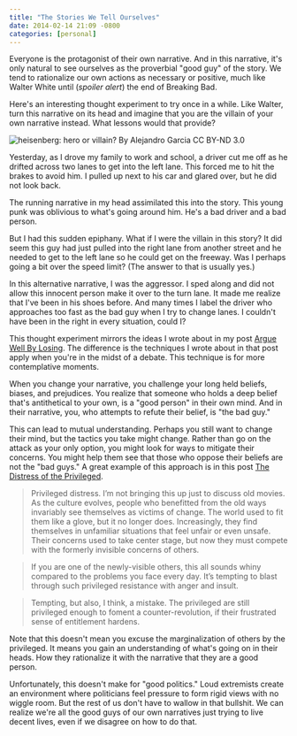 ```yaml
---
title: "The Stories We Tell Ourselves"
date: 2014-02-14 21:09 -0800
categories: [personal]
---
```


Everyone is the protagonist of their own narrative. And in this narrative, it's only natural to see ourselves as the proverbial "good guy" of the story. We tend to rationalize our own actions as necessary or positive, much like Walter White until (_spoiler alert_) the end of Breaking Bad.

Here's an interesting thought experiment to try once in a while. Like Walter, turn this narrative on its head and imagine that you are the villain of your own narrative instead. What lessons would that provide?

![heisenberg: hero or villain? By Alejandro Garcia CC BY-ND 3.0](https://f.cloud.github.com/assets/19977/2177150/d201b252-95fc-11e3-8af5-7fbe62f179fe.jpg)

Yesterday, as I drove my family to work and school, a driver cut me off as he drifted across two lanes to get into the left lane. This forced me to hit the brakes to avoid him. I pulled up next to his car and glared over, but he did not look back.

The running narrative in my head assimilated this into the story. This young punk was oblivious to what's going around him. He's a bad driver and a bad person.

But I had this sudden epiphany. What if I were the villain in this story? It did seem this guy had just pulled into the right lane from another street and he needed to get to the left lane so he could get on the freeway. Was I perhaps going a bit over the speed limit? (The answer to that is usually yes.)

In this alternative narrative, I was the aggressor. I sped along and did not allow this innocent person make it over to the turn lane. It made me realize that I've been in his shoes before. And many times I label the driver who approaches too fast as the bad guy when I try to change lanes. I couldn't have been in the right in every situation, could I?

This thought experiment mirrors the ideas I wrote about in my post [Argue Well By Losing](https://haacked.com/archive/2013/10/21/argue-well-by-losing.aspx/). The difference is the techniques I wrote about in that post apply when you're in the midst of a debate. This technique is for more contemplative moments.

When you change your narrative, you challenge your long held beliefs, biases, and prejudices. You realize that someone who holds a deep belief that's antithetical to your own, is a "good person" in their own mind. And in their narrative, you, who attempts to refute their belief, is "the bad guy."

This can lead to mutual understanding. Perhaps you still want to change their mind, but the tactics you take might change. Rather than go on the attack as your only option, you might look for ways to mitigate their concerns.
You might help them see that those who oppose their beliefs are not the "bad guys." A great example of this approach is in this post [The Distress of the Privileged](http://weeklysift.com/2012/09/10/the-distress-of-the-privileged/).

> Privileged distress. I’m not bringing this up just to discuss old movies. As the culture evolves, people who benefitted from the old ways invariably see themselves as victims of change. The world used to fit them like a glove, but it no longer does. Increasingly, they find themselves in unfamiliar situations that feel unfair or even unsafe. Their concerns used to take center stage, but now they must compete with the formerly invisible concerns of others.

> If you are one of the newly-visible others, this all sounds whiny compared to the problems you face every day. It’s tempting to blast through such privileged resistance with anger and insult.

> Tempting, but also, I think, a mistake. The privileged are still privileged enough to foment a counter-revolution, if their frustrated sense of entitlement hardens.

Note that this doesn't mean you excuse the marginalization of others by the privileged. It means you gain an understanding of what's going on in their heads. How they rationalize it with the narrative that they are a good person.

Unfortunately, this doesn't make for "good politics." Loud extremists create an environment where politicians feel pressure to form rigid views with no wiggle room. But the rest of us don't have to wallow in that bullshit. We can realize we're all the good guys of our own narratives just trying to live decent lives, even if we disagree on how to do that.
